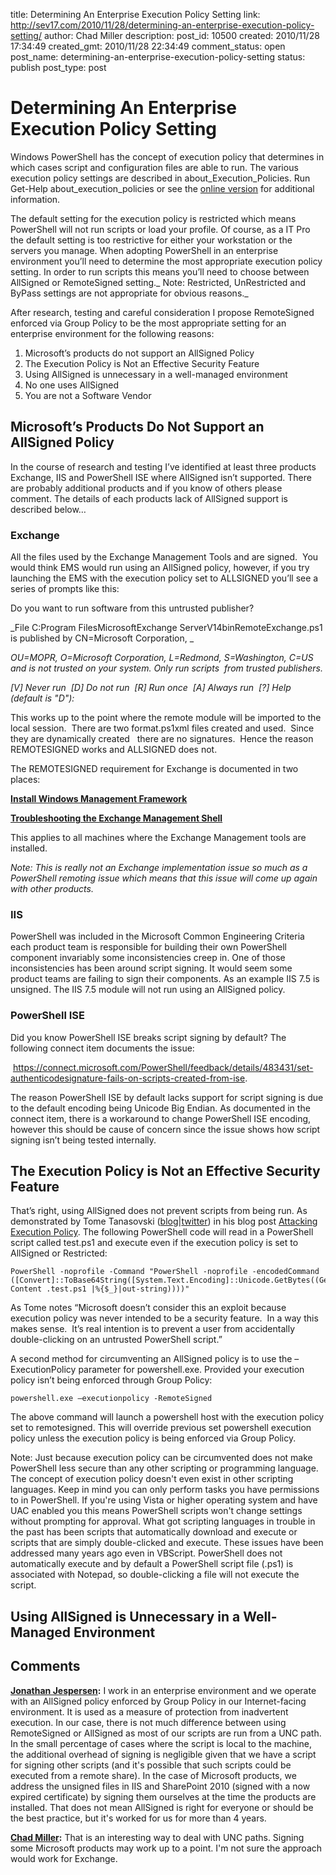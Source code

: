 title: Determining An Enterprise Execution Policy Setting
link: http://sev17.com/2010/11/28/determining-an-enterprise-execution-policy-setting/
author: Chad Miller
description: 
post_id: 10500
created: 2010/11/28 17:34:49
created_gmt: 2010/11/28 22:34:49
comment_status: open
post_name: determining-an-enterprise-execution-policy-setting
status: publish
post_type: post

# Determining An Enterprise Execution Policy Setting

Windows PowerShell has the concept of execution policy that determines in which cases script and configuration files are able to run. The various execution policy settings are described in about_Execution_Policies. Run Get-Help about_execution_policies or see the [online version](http://technet.microsoft.com/en-us/library/dd347641.aspx) for additional information.

The default setting for the execution policy is restricted which means PowerShell will not run scripts or load your profile. Of course, as a IT Pro the default setting is too restrictive for either your workstation or the servers you manage. When adopting PowerShell in an enterprise environment you’ll need to determine the most appropriate execution policy setting. In order to run scripts this means you’ll need to choose between AllSigned or RemoteSigned setting._ Note: Restricted, UnRestricted and ByPass settings are not appropriate for obvious reasons._

After research, testing and careful consideration I propose RemoteSigned enforced via Group Policy to be the most appropriate setting for an enterprise environment for the following reasons:

  1. Microsoft’s products do not support an AllSigned Policy 
  2. The Execution Policy is Not an Effective Security Feature 
  3. Using AllSigned is unnecessary in a well-managed environment 
  4. No one uses AllSigned 
  5. You are not a Software Vendor 

## Microsoft’s Products Do Not Support an AllSigned Policy

In the course of research and testing I’ve identified at least three products Exchange, IIS and PowerShell ISE where AllSigned isn’t supported. There are probably additional products and if you know of others please comment. The details of each products lack of AllSigned support is described below… 

### Exchange

All the files used by the Exchange Management Tools and are signed.  You would think EMS would run using an AllSigned policy, however, if you try launching the EMS with the execution policy set to ALLSIGNED you’ll see a series of prompts like this:

Do you want to run software from this untrusted publisher?

_File C:Program FilesMicrosoftExchange ServerV14binRemoteExchange.ps1 is published by CN=Microsoft Corporation, _

_OU=MOPR, O=Microsoft Corporation, L=Redmond, S=Washington, C=US and is not trusted on your system. Only run scripts  from trusted publishers._

_[V] Never run  [D] Do not run  [R] Run once  [A] Always run  [?] Help (default is "D"):_

This works up to the point where the remote module will be imported to the local session.  There are two format.ps1xml files created and used.  Since they are dynamically created   there are no signatures.  Hence the reason REMOTESIGNED works and ALLSIGNED does not.

The REMOTESIGNED requirement for Exchange is documented in two places:

**[Install Windows Management Framework](http://technet.microsoft.com/en-us/library/dd335147.aspx)**

**[Troubleshooting the Exchange Management Shell](http://technet.microsoft.com/en-us/library/dd351136.aspx)**

This applies to all machines where the Exchange Management tools are installed.

_Note: This is really not an Exchange implementation issue so much as a PowerShell remoting issue which means that this issue will come up again with other products._

### IIS

PowerShell was included in the Microsoft Common Engineering Criteria each product team is responsible for building their own PowerShell component invariably some inconsistencies creep in. One of those inconsistencies has been around script signing. It would seem some product teams are failing to sign their components. As an example IIS 7.5 is unsigned. The IIS 7.5 module will not run using an AllSigned policy.

### PowerShell ISE 

Did you know PowerShell ISE breaks script signing by default? The following connect item documents the issue:

 <https://connect.microsoft.com/PowerShell/feedback/details/483431/set-authenticodesignature-fails-on-scripts-created-from-ise>. 

The reason PowerShell ISE by default lacks support for script signing is due to the default encoding being Unicode Big Endian. As documented in the connect item, there is a workaround to change PowerShell ISE encoding, however this should be cause of concern since the issue shows how script signing isn’t being tested internally.

## The Execution Policy is Not an Effective Security Feature

That’s right, using AllSigned does not prevent scripts from being run. As demonstrated by Tome Tanasovski ([blog](http://powertoe.wordpress.com/)|[twitter](http://twitter.com/toenuff)) in his blog post [Attacking Execution Policy](http://powertoe.wordpress.com/2010/10/22/attacking-execution-policy/). The following PowerShell code will read in a PowerShell script called test.ps1 and execute even if the execution policy is set to AllSigned or Restricted:
    
    
    PowerShell -noprofile -Command "PowerShell -noprofile -encodedCommand ([Convert]::ToBase64String([System.Text.Encoding]::Unicode.GetBytes((Get-Content .test.ps1 |%{$_}|out-string))))"

As Tome notes “Microsoft doesn’t consider this an exploit because execution policy was never intended to be a security feature.  In a way this makes sense.  It’s real intention is to prevent a user from accidentally double-clicking on an untrusted PowerShell script.”

A second method for circumventing an AllSigned policy is to use the –ExecutionPolicy parameter for powershell.exe. Provided your execution policy isn’t being enforced through Group Policy:
    
    
    powershell.exe –executionpolicy -RemoteSigned

The above command will launch a powershell host with the execution policy set to remotesigned. This will override previous set powershell execution policy unless the execution policy is being enforced via Group Policy.

Note: Just because execution policy can be circumvented does not make PowerShell less secure than any other scripting or programming language. The concept of execution policy doesn't even exist in other scripting languages. Keep in mind you can only perform tasks you have permissions to in PowerShell. If you're using Vista or higher operating system and have UAC enabled you this means PowerShell scripts won't change settings without prompting for approval. What got scripting languages in trouble in the past has been scripts that automatically download and execute or scripts that are simply double-clicked and execute. These issues have been addressed many years ago even in VBScript. PowerShell does not automatically execute and by default a PowerShell script file (.ps1) is associated with Notepad, so double-clicking a file will not execute the script.

## Using AllSigned is Unnecessary in a Well-Managed Environment

## Comments

**[Jonathan Jespersen](#194 "2011-07-27 11:19:56"):** I work in an enterprise environment and we operate with an AllSigned policy enforced by Group Policy in our Internet-facing environment. It is used as a measure of protection from inadvertent execution. In our case, there is not much difference between using RemoteSigned or AllSigned as most of our scripts are run from a UNC path. In the small percentage of cases where the script is local to the machine, the additional overhead of signing is negligible given that we have a script for signing other scripts (and it's possible that such scripts could be executed from a remote share). In the case of Microsoft products, we address the unsigned files in IIS and SharePoint 2010 (signed with a now expired certificate) by signing them ourselves at the time the products are installed. That does not mean AllSigned is right for everyone or should be the best practice, but it's worked for us for more than 4 years.

**[Chad Miller](#195 "2011-07-27 12:30:13"):** That is an interesting way to deal with UNC paths. Signing some Microsoft products may work up to a point. I'm not sure the approach would work for Exchange.

